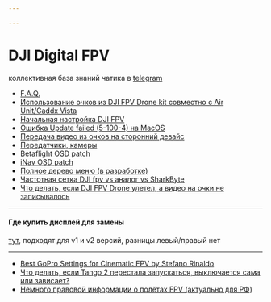 ```yaml
---

---
```



# DJI Digital FPV
коллективная база знаний чатика в [telegram](https://t.me/djifpvrus)

* [F.A.Q.](https://djifpv.ru/FAQ/)
* [Использование очков из DJI FPV Drone kit совместно с Air Unit/Caddx Vista](https://djifpv.ru/kit-goggles-v2/)
* [Начальная настройка DJI FPV](https://djifpv.ru/first-steps/)
* [Ошибка Update failed (5-100-4) на MacOS](https://djifpv.ru/macos/)
* [Передача видео из очков на сторонний девайс](https://djifpv.ru/video_out/)
* [Передатчики, камеры](https://djifpv.ru/unit-vs-vista/)
* [Betaflight OSD patch](https://djifpv.ru/osd-patch/)
* [iNav OSD patch](https://djifpv.ru/inav-osd-patch/)
* [Полное дерево меню (в разработке)](https://djifpv.ru/menu/)
* [Частотная сетка DJI fpv vs аналог vs SharkByte](https://djifpv.ru/freq/)
* [Что делать, если DJI FPV Drone улетел, а видео на очки не записывалось](https://djifpv.ru/lost/)

---

#### Где купить дисплей для замены

[тут](https://www.alibaba.com/product-detail/TFT-LCD-module-2-6-inch_62597381587.html), подходят для v1 и v2 версий, разницы левый/правый нет
<script async src="https://telegram.org/js/telegram-widget.js?15" data-telegram-post="djifpvrus/188495" data-width="100%"></script>

----
- [Best GoPro Settings for Cinematic FPV by Stefano Rinaldo](https://filmfpv.com/best-gopro-settings-stabilization-for-cinematic-fpv/)
- [Что делать, если Tango 2 перестала запускаться, выключается сама или зависает?](https://djifpv.ru/tango-trouble/)
- [Немного правовой информации о полётах FPV (актуально для РФ)](https://djifpv.ru/law/)

